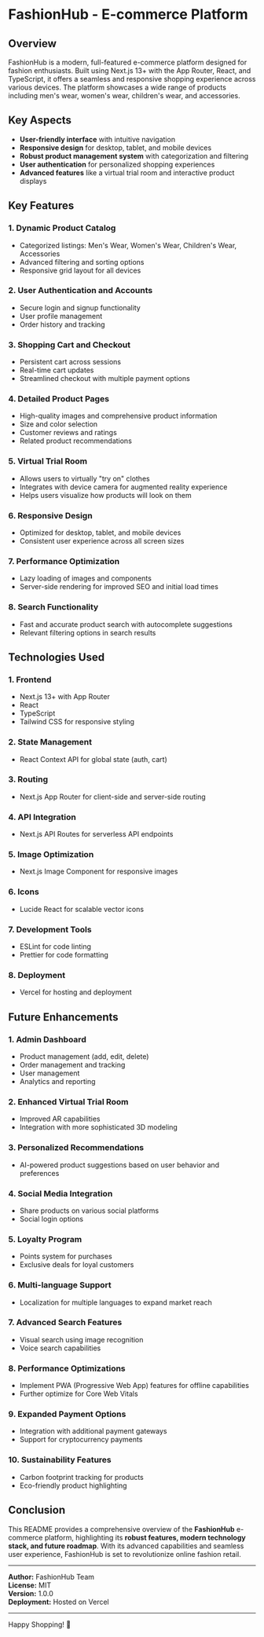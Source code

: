 # FashionHub - E-commerce Platform

## Overview
FashionHub is a modern, full-featured e-commerce platform designed for fashion enthusiasts. Built using Next.js 13+ with the App Router, React, and TypeScript, it offers a seamless and responsive shopping experience across various devices. The platform showcases a wide range of products including men's wear, women's wear, children's wear, and accessories.

## Key Aspects
- **User-friendly interface** with intuitive navigation
- **Responsive design** for desktop, tablet, and mobile devices
- **Robust product management system** with categorization and filtering
- **User authentication** for personalized shopping experiences
- **Advanced features** like a virtual trial room and interactive product displays

## Key Features

### 1. Dynamic Product Catalog
- Categorized listings: Men's Wear, Women's Wear, Children's Wear, Accessories
- Advanced filtering and sorting options
- Responsive grid layout for all devices

### 2. User Authentication and Accounts
- Secure login and signup functionality
- User profile management
- Order history and tracking

### 3. Shopping Cart and Checkout
- Persistent cart across sessions
- Real-time cart updates
- Streamlined checkout with multiple payment options

### 4. Detailed Product Pages
- High-quality images and comprehensive product information
- Size and color selection
- Customer reviews and ratings
- Related product recommendations

### 5. Virtual Trial Room
- Allows users to virtually "try on" clothes
- Integrates with device camera for augmented reality experience
- Helps users visualize how products will look on them

### 6. Responsive Design
- Optimized for desktop, tablet, and mobile devices
- Consistent user experience across all screen sizes

### 7. Performance Optimization
- Lazy loading of images and components
- Server-side rendering for improved SEO and initial load times

### 8. Search Functionality
- Fast and accurate product search with autocomplete suggestions
- Relevant filtering options in search results

## Technologies Used

### 1. Frontend
- Next.js 13+ with App Router
- React
- TypeScript
- Tailwind CSS for responsive styling

### 2. State Management
- React Context API for global state (auth, cart)

### 3. Routing
- Next.js App Router for client-side and server-side routing

### 4. API Integration
- Next.js API Routes for serverless API endpoints

### 5. Image Optimization
- Next.js Image Component for responsive images

### 6. Icons
- Lucide React for scalable vector icons

### 7. Development Tools
- ESLint for code linting
- Prettier for code formatting

### 8. Deployment
- Vercel for hosting and deployment

## Future Enhancements

### 1. Admin Dashboard
- Product management (add, edit, delete)
- Order management and tracking
- User management
- Analytics and reporting

### 2. Enhanced Virtual Trial Room
- Improved AR capabilities
- Integration with more sophisticated 3D modeling

### 3. Personalized Recommendations
- AI-powered product suggestions based on user behavior and preferences

### 4. Social Media Integration
- Share products on various social platforms
- Social login options

### 5. Loyalty Program
- Points system for purchases
- Exclusive deals for loyal customers

### 6. Multi-language Support
- Localization for multiple languages to expand market reach

### 7. Advanced Search Features
- Visual search using image recognition
- Voice search capabilities

### 8. Performance Optimizations
- Implement PWA (Progressive Web App) features for offline capabilities
- Further optimize for Core Web Vitals

### 9. Expanded Payment Options
- Integration with additional payment gateways
- Support for cryptocurrency payments

### 10. Sustainability Features
- Carbon footprint tracking for products
- Eco-friendly product highlighting

## Conclusion
This README provides a comprehensive overview of the **FashionHub** e-commerce platform, highlighting its **robust features, modern technology stack, and future roadmap**. With its advanced capabilities and seamless user experience, FashionHub is set to revolutionize online fashion retail.

---

**Author:** FashionHub Team  
**License:** MIT  
**Version:** 1.0.0  
**Deployment:** Hosted on Vercel  

---

Happy Shopping! 🎉

